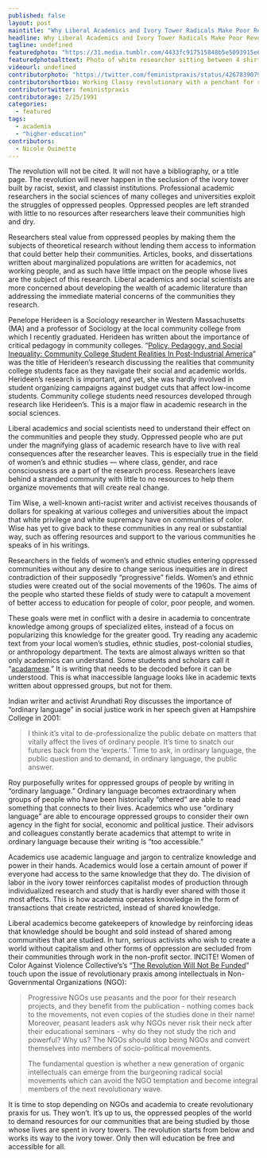 ```yaml
---
published: false
layout: post
maintitle: "Why Liberal Academics and Ivory Tower Radicals Make Poor Revolutionaries - {Young}ist"
headline: Why Liberal Academics and Ivory Tower Radicals Make Poor Revolutionaries
tagline: undefined
featuredphoto: "https://31.media.tumblr.com/4433fc917515848b5e5093915e69af54/tumblr_inline_n0sqpxYpTC1rkj9dw.jpg"
featuredphotoalttext: Photo of white researcher sitting between 4 shirtless Black natives.
videourl: undefined
contributorphoto: "https://twitter.com/feministpraxis/status/426783907967959041/photo/1"
contributorshortbio: Working Classy revolutionary with a penchant for ruthless criticism
contributortwitter: feministpraxis
contributorage: 2/25/1991
categories: 
  - featured
tags: 
  - academia
  - "higher-education"
contributors: 
  - Nicole Ouimette
---
```


<p><span>The revolution will not be cited. It will not have a bibliography, or a title page. The revolution will never happen in the seclusion of the ivory tower built by racist, sexist, and classist </span><span>institutions</span><span>. Professional academic researchers in the social sciences of many colleges and universities exploit the struggles of oppressed peoples. Oppressed peoples are left stranded with little to no resources after researchers leave their communities high and dry.</span></p>

<p><span>Researchers steal value from oppressed peoples by making them the subjects of theoretical research without lending them access to information that could better help their communities. Articles, books, and dissertations written about marginalized populations are written for academics, not working people, and as such have little impact on the people whose lives are the subject of this research. Liberal academics and social scientists are more concerned about developing the wealth of academic literature than addressing the immediate material concerns of the communities they research.<!-- more --></span></p>

<p>Penelope Herideen is a Sociology researcher in Western Massachusetts (MA) and a professor of Sociology at the local community college from which I recently graduated. Herideen has written about the importance of critical pedagogy in community colleges. “<a href="http://www.amazon.com/Policy-Pedagogy-Social-Inequality-Post-Industrial/dp/0897895932" target="_blank">Policy, Pedagogy, and Social Inequality: Community College Student Realities In Post-Industrial America</a>” was the title of Herideen’s research discussing the realities that community college students face as they navigate their social and academic worlds. Herideen’s research is important, and yet, she was hardly involved in student organizing campaigns against budget cuts that affect low-income students. Community college students need resources developed through research like Herideen’s. This is a major flaw in academic research in the social sciences.</p>

<p><span>Liberal academics and social scientists need to understand their effect on the communities and people they study. Oppressed people who are put under the magnifying glass of academic research have to live </span><span>with real consequences</span><span> after the researcher leaves. This is especially true in the field of women’s and ethnic studies — where class, gender, and race consciousness are a part of the research process. Researchers leave behind a stranded community with little to no resources to help them organize movements that will create real change. </span></p>
<p><span>Tim Wise, a well-known anti-racist writer and activist receives thousands of dollars for speaking at various colleges and universities about the impact that white privilege and white supremacy have on communities of color. Wise has yet to give back to these communities in any real or substantial way, such as offering resources and support to the various communities he speaks of in his writings.</span></p>

<p><span>Researchers in the fields of women’s and ethnic studies </span><span>entering</span><span> </span><span>oppressed communities without any desire to change serious inequities are in direct contradiction of their supposedly “progressive” fields. Women’s and ethnic studies were created out of the social movements of the 1960s. The aims of the people who started these fields of study were to catapult a movement of better access to education for people of color, poor people, and women.</span></p>

<p><span>These goals were met in conflict with a desire in academia to concentrate knowledge among groups of specialized elites, instead of a focus on popularizing this knowledge for the greater good. Try reading any academic text from your local women’s studies, ethnic studies, post-colonial studies, or anthropology department. </span><span>The texts are almost always</span><span> written so that only</span><span> </span><span>academics can understand.</span><span> Some students and scholars call it “</span><span><a href="http://gradpost.ucsb.edu/tools/2011/1/2/beware-of-academese-and-write-like-you-speak.html" target="_blank">acadamese</a>.</span><span>” It is writing that needs to be decoded before it can be understood. This is what inaccessible language looks like in academic texts written about oppressed groups, but not for them. </span></p>
<p><span id="docs-internal-guid-07a826ae-1d28-dd11-7d8f-8ac535a520d9">Indian writer and activist Arundhati Roy discusses the importance of “ordinary language” in social justice work in her speech given at Hampshire College in 2001: </span></p>
<blockquote>
<p><span><span id="docs-internal-guid-07a826ae-1d29-8fac-3f50-4ee7594b46e3"><span>I think it’s vital to de-professionalize the public debate on matters that vitally affect the lives of ordinary people. It’s time to snatch our futures back from the ‘experts.’ Time to ask, in ordinary language, the public question and to demand, in ordinary language, the public answer.</span></span></span></p>
</blockquote>
<p><span><span><span><span id="docs-internal-guid-07a826ae-1d29-e9f5-b8ba-93618ce38361"><span>Roy</span><span> </span><span>purposefully writes for oppressed groups of people by writing in “ordinary language.” Ordinary language becomes extraordinary when groups of people who have been historically “othered” are able to read something that connects to their lives. Academics who use “ordinary language” are able to encourage oppressed groups to consider their own agency in the fight for social, economic and political justice. Their advisors and colleagues constantly berate academics that attempt to write in ordinary language because their writing is “too accessible.”</span></span></span></span></span></p>
<p><span><span><span><span><span><span id="docs-internal-guid-07a826ae-1d2a-357e-9c6e-aa9b22f4221c"><span>Academics use academic language and jargon to centralize knowledge and power in their hands. Academics would lose a certain amount of power if everyone had access to the same knowledge that they do. The division of labor in the ivory tower reinforces capitalist modes of production through individualized research and study that is hardly ever shared with those it most affects. This is how academia operates knowledge in the form of transactions that create restricted, instead of shared knowledge. </span></span></span></span></span></span></span></p>
<p><span><span><span><span><span><span>Liberal academics become gatekeepers of knowledge by reinforcing ideas that knowledge should be bought and sold instead of shared among communities that are studied. In turn, serious activists who wish to create a world without capitalism and other forms of oppression are secluded from their communities through work in the non-profit sector. INCITE! Women of Color Against Violence Collective’s’s “<a href="http://www.hks.harvard.edu/cchrp/hrsm/programs/study_group_PDF/RevolutionNotFunded.pdf" target="_blank">The Revolution Will Not Be Funded</a>” touch upon the issue of revolutionary praxis among intellectuals in Non-Governmental Organizations (NGO):</span></span></span></span></span></span></p>

<blockquote>
<p><span>Progressive NGOs use peasants and the poor for their research projects, and they benefit from the publication - nothing comes back to the movements, not even copies of the studies done in their name! Moreover, peasant leaders ask why NGOs never risk their neck after their educational seminars - why do they not study the rich and powerful? Why us? The NGOs should stop being NGOs and convert themselves into members of socio-political movements.</span></p>
<p><span id="docs-internal-guid-07a826ae-1d2a-d07b-3199-3cc0a81d0e21"><span></span><span>The fundamental question is whether a new generation of organic intellectuals can emerge from the burgeoning radical social movements which can avoid the NGO temptation and become integral members of the next revolutionary wave.</span></span></p>
</blockquote>
<p><span>It is time to stop depending on NGOs and academia to create revolutionary praxis for us. They won’t. It’s up to us, the oppressed peoples of the world to demand resources for our communities that are being studied by those whose lives are spent in ivory towers. The revolution starts from below and works its way to the ivory tower. Only then will education be free and accessible for all.</span></p>
